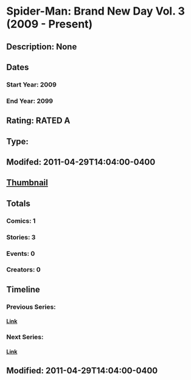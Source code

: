 # Spider-Man: Brand New Day Vol. 3 (2009 - Present)
## Description: None
## Dates
### Start Year: 2009
### End Year: 2099
## Rating: RATED A
## Type: 
## Modifed: 2011-04-29T14:04:00-0400
## [Thumbnail](http://i.annihil.us/u/prod/marvel/i/mg/e/b0/4bb5d1db5f1b4.jpg)
## Totals
### Comics: 1
### Stories: 3
### Events: 0
### Creators: 0
## Timeline
### Previous Series: 
#### [Link]()
### Next Series: 
#### [Link]()
## Modified: 2011-04-29T14:04:00-0400